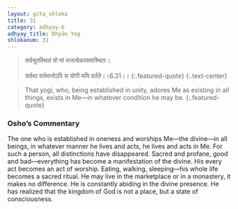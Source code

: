 ```yaml
---
layout: gita_shloka
title: 31
category: adhyay-6
adhyay_title: Dhyān Yog
shlokanum: 31
---
```


> सर्वभूतस्थितं यो मां भजत्येकत्वमास्थितः।<br><br>सर्वथा वर्तमानोऽपि स योगी मयि वर्तते।।6.31।।
{:.featured-quote} 
{:.text-center}

> That yogi, who, being established in unity, adores Me as existing in all things, exists in Me—in whatever condition he may be.
{:.featured-quote}

### Osho’s Commentary
The one who is established in oneness and worships Me—the divine—in all beings, in whatever manner he lives and acts, he lives and acts in Me.
For such a person, all distinctions have disappeared. Sacred and profane, good and bad—everything has become a manifestation of the divine. His every act becomes an act of worship. Eating, walking, sleeping—his whole life becomes a sacred ritual.
He may live in the marketplace or in a monastery, it makes no difference. He is constantly abiding in the divine presence. He has realized that the kingdom of God is not a place, but a state of consciousness.

